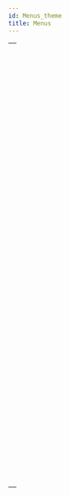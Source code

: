 ```yaml
---
id: Menus_theme
title: Menus
---
```



||
|---|
|[<!-- INCLUDE #_command_.APPEND MENU ITEM.Syntax -->](../../commands-legacy/append-menu-item.md)<br/>|
|[<!-- INCLUDE #_command_.Count menu items.Syntax -->](../../commands-legacy/count-menu-items.md)<br/>|
|[<!-- INCLUDE #_command_.Count menus.Syntax -->](../../commands-legacy/count-menus.md)<br/>|
|[<!-- INCLUDE #_command_.Create menu.Syntax -->](../../commands-legacy/create-menu.md)<br/>|
|[<!-- INCLUDE #_command_.DELETE MENU ITEM.Syntax -->](../../commands-legacy/delete-menu-item.md)<br/>|
|[<!-- INCLUDE #_command_.DISABLE MENU ITEM.Syntax -->](../../commands-legacy/disable-menu-item.md)<br/>|
|[<!-- INCLUDE #_command_.Dynamic pop up menu.Syntax -->](../../commands-legacy/dynamic-pop-up-menu.md)<br/>|
|[<!-- INCLUDE #_command_.ENABLE MENU ITEM.Syntax -->](../../commands-legacy/enable-menu-item.md)<br/>|
|[<!-- INCLUDE #_command_.Get menu bar reference.Syntax -->](../../commands-legacy/get-menu-bar-reference.md)<br/>|
|[<!-- INCLUDE #_command_.Get menu item.Syntax -->](../../commands-legacy/get-menu-item.md)<br/>|
|[<!-- INCLUDE #_command_.GET MENU ITEM ICON.Syntax -->](../../commands-legacy/get-menu-item-icon.md)<br/>|
|[<!-- INCLUDE #_command_.Get menu item key.Syntax -->](../../commands-legacy/get-menu-item-key.md)<br/>|
|[<!-- INCLUDE #_command_.Get menu item mark.Syntax -->](../../commands-legacy/get-menu-item-mark.md)<br/>|
|[<!-- INCLUDE #_command_.Get menu item method.Syntax -->](../../commands-legacy/get-menu-item-method.md)<br/>|
|[<!-- INCLUDE #_command_.Get menu item modifiers.Syntax -->](../../commands-legacy/get-menu-item-modifiers.md)<br/>|
|[<!-- INCLUDE #_command_.Get menu item parameter.Syntax -->](../../commands-legacy/get-menu-item-parameter.md)<br/>|
|[<!-- INCLUDE #_command_.GET MENU ITEM PROPERTY.Syntax -->](../../commands-legacy/get-menu-item-property.md)<br/>|
|[<!-- INCLUDE #_command_.Get menu item style.Syntax -->](../../commands-legacy/get-menu-item-style.md)<br/>|
|[<!-- INCLUDE #_command_.GET MENU ITEMS.Syntax -->](../../commands-legacy/get-menu-items.md)<br/>|
|[<!-- INCLUDE #_command_.Get menu title.Syntax -->](../../commands-legacy/get-menu-title.md)<br/>|
|[<!-- INCLUDE #_command_.Get selected menu item parameter.Syntax -->](../../commands-legacy/get-selected-menu-item-parameter.md)<br/>|
|[<!-- INCLUDE #_command_.INSERT MENU ITEM.Syntax -->](../../commands-legacy/insert-menu-item.md)<br/>|
|[<!-- INCLUDE #_command_.Menu selected.Syntax -->](../../commands-legacy/menu-selected.md)<br/>|
|[<!-- INCLUDE #_command_.RELEASE MENU.Syntax -->](../../commands-legacy/release-menu.md)<br/>|
|[<!-- INCLUDE #_command_.SET HELP MENU.Syntax -->](../../commands-legacy/set-help-menu.md)<br/>|
|[<!-- INCLUDE #_command_.SET MENU BAR.Syntax -->](../../commands-legacy/set-menu-bar.md)<br/>|
|[<!-- INCLUDE #_command_.SET MENU ITEM.Syntax -->](../../commands-legacy/set-menu-item.md)<br/>|
|[<!-- INCLUDE #_command_.SET MENU ITEM ICON.Syntax -->](../../commands-legacy/set-menu-item-icon.md)<br/>|
|[<!-- INCLUDE #_command_.SET MENU ITEM MARK.Syntax -->](../../commands-legacy/set-menu-item-mark.md)<br/>|
|[<!-- INCLUDE #_command_.SET MENU ITEM METHOD.Syntax -->](../../commands-legacy/set-menu-item-method.md)<br/>|
|[<!-- INCLUDE #_command_.SET MENU ITEM PARAMETER.Syntax -->](../../commands-legacy/set-menu-item-parameter.md)<br/>|
|[<!-- INCLUDE #_command_.SET MENU ITEM PROPERTY.Syntax -->](../../commands-legacy/set-menu-item-property.md)<br/>|
|[<!-- INCLUDE #_command_.SET MENU ITEM SHORTCUT.Syntax -->](../../commands-legacy/set-menu-item-shortcut.md)<br/>|
|[<!-- INCLUDE #_command_.SET MENU ITEM STYLE.Syntax -->](../../commands-legacy/set-menu-item-style.md)<br/>|
